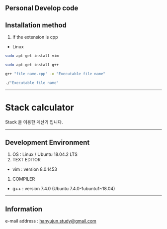 ## Personal Develop code

## Installation method

1. If the extension is cpp
  * Linux
```bash
sudo apt-get install vim

sudo apt-get install g++

g++ "file name.cpp" -o "Executable file name"

./"Executable file name"
```

---

# Stack calculator

Stack 을 이용한 계산기 입니다.

---

## Development Environment

1. OS : Linux / Ubuntu 18.04.2 LTS
1. TEXT EDITOR
  * vim : version 8.0.1453
1. COMPILER
  * g++ : version 7.4.0 (Ubuntu 7.4.0-1ubuntu1~18.04)

---

## Information

e-mail address : hanyujun.study@gmail.com
